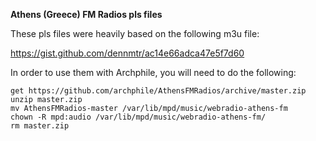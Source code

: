 **Athens (Greece) FM Radios pls files**

These pls files were heavily based on the following m3u file:

https://gist.github.com/dennmtr/ac14e66adca47e5f7d60


In order to use them with Archphile, you will need to do the following:

	get https://github.com/archphile/AthensFMRadios/archive/master.zip
	unzip master.zip
	mv AthensFMRadios-master /var/lib/mpd/music/webradio-athens-fm
	chown -R mpd:audio /var/lib/mpd/music/webradio-athens-fm/
	rm master.zip
